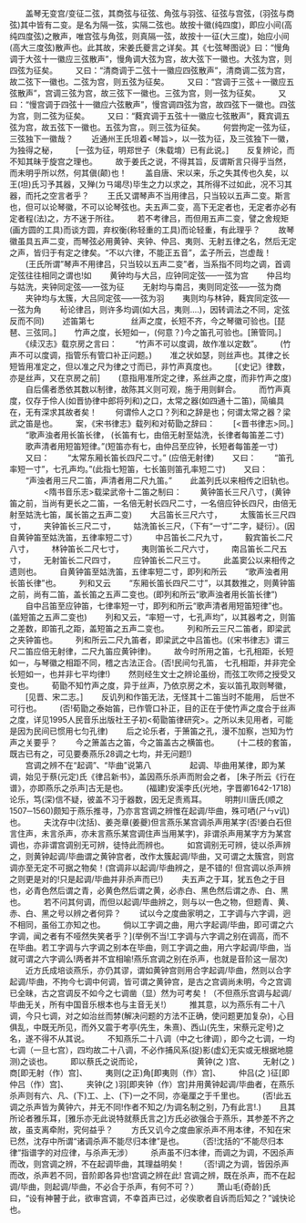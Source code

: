 <!-- { "loadSidebar": true } -->
　　盖琴无变宫/变征二弦，其商弦与征弦、角弦与羽弦、征弦与宫弦，(羽弦与商弦)其中皆有二变。是名为隔一弦，实隔二弦也。故按十徽(纯四度)，即应小间(高纯四度弦)之散声，唯宫弦与角弦，则真隔一弦，故按十一征(大三度)，始应小间(高大三度弦)散声也。此其故，宋姜氏夔言之详矣。其《七弦琴图说》曰：“慢角调于大弦十一徽应三弦散声”，慢角调大弦为宫，故大弦下一徽也。大弦为宫，则四弦为征矣。
　　又曰：“清商调于二弦十一徽应四弦散声”，清商调二弦为宫，故二弦下一徽也。二弦为宫，则五弦为征矣。
　　又曰：“宫调于三弦＋一徽应五弦散声”，宫调三弦为宫，故三弦下一徽也。三弦为宫，则一弦为征矣。
　　又曰：“慢宫调于四弦十一徽应六弦散声”，慢宫调四弦为宫，故四弦下一徽也。四弦为宫，则二弦为征矣。
　　又曰：“蕤宾调于五弦十一徽应七弦散声”，蕤宾调五弦为宫，故五弦下一徽也。五弦为宫，。则三弦为征矣。
　　何尝拘定一弦为征，三弦独下一徽哉？
　　近通州王氏坦着<琴旨>，以一弦为征，及三弦独下一徽，为独得之秘，
　　[一弦为征，明郑世子（朱载堉）已有此说。]
　　反复辨论，而不知其昧于旋宫之理也。
　　故于姜氏之说，不得其旨，反谓斯言只得乎当然，而未明乎所以然，何其傎(颠)也！
　　盖自唐、宋以来，乐之失其传也久矣，以王(坦)氏习予其器，又殚(ㄉㄢ竭尽)毕生之力以求之，其所得不过如此，况不习其器，而托之空言者乎？
　　王氏又谓琴声不当用律吕，只当较以五声二变。斯言也，但可以论琴徽，不可以论琴弦也。夫五声二变，高下无定者也，无定者亦必有定者程(法)之，方不迷于所往。
　　若不考律吕，而但用五声二变，譬之舍规矩(画方圆的工具)而谈方圆，弃权衡(称轻重的工具)而论轻重，有此理乎？
　　故琴徽虽具五声二变，而琴弦必用黄钟、夹钟、仲吕、夷则、无射五律之名，然后无定之声，皆归于有定之律矣。“不以六律，不能正五音”，孟子所云，岂虚哉！
　　(王氏所谓”琴声不用律吕，只当较以五声二变”者，当系指不同均之调，首调定弦往往相同之谓也!如
　　黄钟均与大吕，应钟同定弦──一弦为宫
　　仲吕均与姑洗，夹钟同定弦──一弦为征
　　无射均与南吕，夷则同定弦──一弦为商
　　夹钟均与太簇，大吕同定弦──一弦为羽
　　夷则均与林钟，蕤宾同定弦──一弦为角
　　茍论律吕，则许多均调(如大吕，夷则….)，因转调法之不同，定弦反而不同)
　　述笛第七
　　 
　　丝声之度，长短不齐，今之琴徽可验也。[琵琶、三弦同。]
　　竹声之度，长短如一，(何意？)今之笛孔可验也。[箫管同。]
　　《续汉志》载京房之言曰：
　　“竹声不可以度调，故作准以定数”。
　　(竹声不可以度调，指管乐有管口补正问题。)
　　准之状如瑟，则丝声也。其律之长短皆用准定之，但以准之尺为律之寸而已，非竹声真度也。
　　[《史记》律数，亦是丝声，又在京房之前]
　　(意指用准所定之律，系丝声之度，而非竹声之度)
　　自后儒者悉依其数以制律，故陈其义则可观，施于用则鲜合。
　　而竹声真度，仅存于伶人(如晋协律中郎将列和)之口，太常之器(如四通十二笛)，简编具在，无有深求其故者矣！
　　何谓伶人之口？列和之辞是也；何谓太常之器？梁武之笛是也。
　　案，《宋书律志》载列和对荀勖之辞曰：
　　[<晋书律志>同。]
　　“歌声浊者用长笛长律，  (长笛有七，由倍无射至姑洗，长律者每笛差二寸)
　　歌声清者用短笛短律。”(短笛亦有七，由仲吕至应钟，长短者每笛差一寸)
　　又曰：
　　“太常东厢长笛长四尺二寸。” (应倍无射律)
　　又曰：
　　“笛孔率短一寸”，七孔声均。”(此指七短笛，七长笛则笛孔率短二寸)
　　又曰：
　　“声浊者用三尺二笛，声清者用二尺九笛。”
　　此盖列氏以来相传之旧轨也。
　　 
　　<隋书音乐志>载梁武帝十二笛之制曰：
　　黄钟笛长三尺八寸，(黄钟笛之前，当尚有更长之二笛，一名倍无射长四尺二寸，一名倍应钟长四尺，由倍无射至姑洗七笛，属长笛之五声二变)
　　大吕笛长三尺六寸，
　　太簇笛长三尺四寸，
　　夹钟笛长三尺二寸，
　　姑洗笛长三尺，（下有“一寸”二字，疑衍）。(因自黄钟笛至姑洗笛，五律率短二寸）
　　中吕笛长二尺九寸，
　　毅宾笛长二尺八寸，
　　林钟笛长二尺七寸，
　　夷则笛长二尺六寸，
　　南吕笛长二尺五寸，
　　无射笛长二尺四寸，
　　应钟笛长二尺三寸。
　　此盖窦公以来相传之遗则也。
　　自黄钟笛至姑洗笛，五律率短二寸，即列和所云
　　“歌声浊者用长笛长律”也。
　　列和又云
　　“东厢长笛长四尺二寸”，以其数推之，则黄钟笛之前，尚有二笛，盖长笛之五声二变也。(即列和所云“歌声浊者用长笛长律”)
　　自中吕笛至应钟笛，七律率短一寸，即列和所云“歌声清者用短笛短律”也。(盖短笛之五声二变也)
　　列和又云，“率短一寸，七孔声均”，以其器考之，则笛之差数，即笛孔之距，盖短笛之五声二变也。
　　列和所云三尺二笛者，即梁武之夹钟笛也。
　　列和所云二尺九笛者，即梁武之中吕笛也。(《宋书律志》谓三尺二笛应倍无射律，二尺九笛应黄钟律)。
　　故今时所用之笛，七孔相距，长短如一，与琴徽之相距不同，稽之古法正合。(否!民间匀孔笛， 七孔相距，并非完全长短如一，也并非七平均律!)
　　然则经生文士之辨论虽纷，而弦工吹师之授受又变也。
　　荀勖不知竹声之度，异于丝声，乃依京房之术，妄以笛孔取则琴徽， 
　　[见晋、宋二志。]
　　反讥列和作笛无法，无怪其十二笛当时不能用， 后世不可行也。
　　(否!荀勖之泰始笛，已作管口补正，目的正在于使竹声之度合于丝声之度，详见1995人民音乐出版社王子初<荀勖笛律研究>。之所以未见用者，可能是因为民间已惯用七匀孔律)
　　后之论乐者，于箫笛之孔，漫不加察，岂知为竹声之关要乎？
　　今之箫盖古之笛，今之笛盖古之横笛也。
　　(十二枝的套笛，既古已有之，可见要奏燕乐28调之七均，并无问题!)  
　　宫调之辨不在“起调”、“毕曲”说第八
　　 
　　    起调、毕曲用某律，即为某调，始见于蔡(元定)氏《律吕新书》，盖因燕乐杀声而附会之者， [朱子所云《行在谱》，亦即燕乐之杀声]古无是也。 
　　(福建)安溪李氏(光地，字晋卿1642-1718)论乐，笃(深)信不疑，彼盖不习于器数，因无足责焉耳。
　　明荆川唐氏(顺之1507─1560)颇知于燕乐推寻，乃亦言宫调之辨惟在起调/毕曲，殊可哂(ㄕㄣv讥)也。
　　夫沈存中(沈括)、姜尧章(姜夔)但言燕乐某宫调杀声用某字(否!姜白石但言住声，未言杀声，亦未言燕乐某宫调住声当用某字)，非谓杀声用某字方为某宫调也，亦非谓宫调别无可辨，徒恃此而辨也。
　　如宫调别无可辨，徒以杀声辨之，则黄钟起调/毕曲谓之黄钟宫者，改作太簇起调/毕曲，又可谓之太簇宫，则宫调亦至无定不可据之物矣！(宫调非以起调/毕曲辨之，是不错的! 但宫调以杀声辨之则更是对的!只是起调/毕曲并非杀声而已!)
　　夫五声之于耳，犹五色之于目也，必青色然后谓之青，必黄色然后谓之黄，必赤白、黑色然后谓之赤、白、黑也。
　　若不问其何调，而但以起调/毕曲辨之，则与以一色之物，但题青、黄、赤、白、黑之号以辨之者何异？
　　试以今之度曲家明之，工字调与六字调，迥不相同，虽俗工亦知之也。
　　倘以工字调之曲，用六字起调/毕曲，即可谓之六字调，闻之者有不哑然失笑者乎？](举例不当!工字调与六字调之别在调高，而不在毕曲。若工字调与六字调之别本在毕曲，则工字调之曲，用六字起调/毕曲，当就可谓之六字调么!两者并不宜相喻!燕乐宫调之别在杀声，也就是音阶这一层次)
　　近方氏成培谈燕乐，亦仍其谬，谓如黄钟宫则用合字起调/毕曲，然则以合字起调/毕曲，不拘今七调中何调，皆可谓之黄钟宫，是古之宫调尚未明，今之宫调已全昧，古之宫调反不如今之七调凿（显）然为可考矣！（不但燕乐宫调与起调/毕曲无关，所有中国音乐根本也与主音无关!）
　　推其意，以为燕乐有二十八调，今只七调，对之如治丝而棼(解决问题的方法不正确，使问题更加复杂)，心目俱乱，中既无所见，而外又震于考亭(先生，朱熹)、西山(先生，宋蔡元定号)之名，遂不得不从其说。
　　不知燕乐二十八调（中之七律调），即今之七调，一均七调（一旦七宫），四均故二十八调，不必作捕风系(捉)影(虚幻无实或无根据地臆测)之谈也。
　　即以蔡氏之说而论，
　　 
　　 
　　黄钟(之  )宫、
　　无射(之  )商[即无射（作）宫]、
　　夷则(之正)角[即夷则（作）宫]、
　　仲吕(之  )征[即仲吕（作）宫]、
　　夹钟(之  )羽[即夹钟（作）宫]井用黄钟起调/毕曲者，在燕乐杀声则有六、凡、(下)工、上、(下)一之不同，亦毫厘之于千里也。
　　(否!此五调之杀声皆为黄钟六，并无不同!作者不知之/为调名制之别，乃有此言!.)
　　且其所论者雅乐耳，[雅乐亦无此说特就蔡氏言之]方氏必欲强合于燕乐，其参差不齐之故，虽支离牵附，究何益乎？
　　方氏又讥今之度曲家杀声不用本律，不知在宋已然，沈存中所谓“诸调杀声不能尽归本律”是也。
　　（否!沈括的“不能尽归本律“指谱字的对应律，与杀声无涉）
　　杀声虽不归本律，而调之为调，不因杀声而改，则宫调之辨，不在起调毕曲，其理益明矣！
　　（否!调之为调，皆因杀声而改，杀声若不同，音阶即各异也!宫调之辨在此! 宫调之辨，既在杀声，而不在起调/毕曲，则起调/毕曲，不必合于杀声，有何不可？）
　　萧山毛(奇龄)氏曰，“设有神瞽于此，欲审宫调，不幸首声已过，必俟歌者自诉而后知之？”诚快论也。
